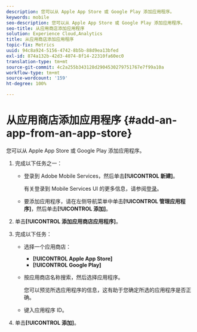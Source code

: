 ```yaml
---
description: 您可以从 Apple App Store 或 Google Play 添加应用程序。
keywords: mobile
seo-description: 您可以从 Apple App Store 或 Google Play 添加应用程序。
seo-title: 从应用商店添加应用程序
solution: Experience Cloud,Analytics
title: 从应用商店添加应用程序
topic-fix: Metrics
uuid: 94c8a924-5156-4742-8b5b-88d9ea13bfed
exl-id: 874a132b-42d3-4074-8f14-22310fa60ec0
translation-type: tm+mt
source-git-commit: 4c2a255b343128d2904530279751767e7f99a10a
workflow-type: tm+mt
source-wordcount: '159'
ht-degree: 100%

---
```


# 从应用商店添加应用程序 {#add-an-app-from-an-app-store}

您可以从 Apple App Store 或 Google Play 添加应用程序。

1. 完成以下任务之一：

   * 登录到 Adobe Mobile Services，然后单击&#x200B;**[!UICONTROL 新建]**。

      有关登录到 Mobile Services UI 的更多信息，请参阅[登录](/help/using/gs/gs-signin.md)。

   * 要添加应用程序，请在左侧导航菜单中单击&#x200B;**[!UICONTROL 管理应用程序]**，然后单击&#x200B;**[!UICONTROL 添加]**。

1. 单击&#x200B;**[!UICONTROL 添加应用商店应用程序]**。
1. 完成以下任务：

   * 选择一个应用商店：
      * **[!UICONTROL Apple App Store]**
      * **[!UICONTROL Google Play]**
   * 按应用商店名称搜索，然后选择应用程序。

      您可以预览所选应用程序的信息，这有助于您确定所选的应用程序是否正确。

   * 键入应用程序 ID。


1. 单击&#x200B;**[!UICONTROL 添加]**。
